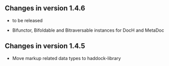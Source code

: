 ## Changes in version 1.4.6

 * to be released

 * Bifunctor, Bifoldable and Bitraversable instances for DocH and MetaDoc

## Changes in version 1.4.5

 * Move markup related data types to haddock-library
